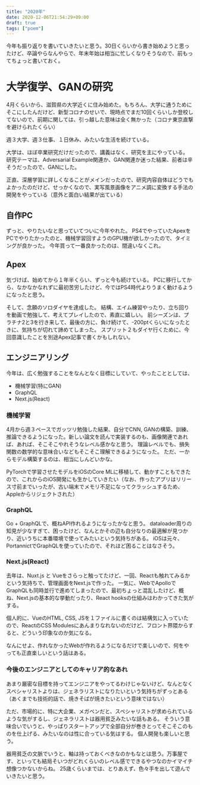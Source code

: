 ```yaml
---
title: "2020年"
date: 2020-12-06T21:54:29+09:00
draft: true
tags: ["poem"]
---
```


今年も振り返りを書いていきたいと思う。30日くらいから書き始めようと思ったけど、卒論やらなんやらで、年末年始は相当に忙しくなりそうなので、前もってちょっと書いておく。

# 大学復学、GANの研究
4月くらいから、滋賀県の大学近くに住み始めた。もちろん、大学に通うためにそこにしたんだけど、新型コロナのせいで、現時点でまだ10回くらいしか登校してないので、前期に関しては、引っ越した意味は全く無かった（コロナ東京直撃を避けられたくらい）

週３大学、週３仕事、１日休み、みたいな生活を続けている。

大学は、ほぼ卒業研究だけだったので、講義はなく、研究を主にやっている。
研究テーマは、Adversarial Example関連か、GAN関連か迷った結果、前者は辛そうだったので、GANにした。

正直、深層学習に詳しくなることがメインだったので、研究内容自体はどうでもよかったのだけど、せっかくなので、実写風景画像をアニメ調に変換する手法の開発をやっている（意外と面白い結果が出ている）

## 自作PC
ずっと、やりたいなと思っていてついに今年やれた。
PS4でやっていたApexをPCでやりたかったのと、機械学習回すようのGPU機が欲しかったので、タイミングが良かった。
今年買って一番良かったのは、間違いなくこれ。

## Apex
気づけば、始めてから１年半くらい、ずっと今も続けている。
PCに移行してから、なかなかなれずに最初苦労したけど、今ではPS4時代よりうまく動けるようになったと思う。

そして、念願のソロダイヤを達成した。
結構、エイム練習やったり、立ち回りを動画で勉強して、考えてプレイしたので、素直に嬉しい。
前シーズンは、プラチナ2と3を行き来して、最後の方に、負け続けて、-200ptくらいになったときに、気持ちが切れて諦めてしまった。
スプリット２もダイヤ行くために、今回意識したことを別途Apex記事で書くかもしれない。

## エンジニアリング
今年は、広く勉強することをなんとなく目標にしていて、やったこととしては、

- 機械学習(特にGAN)
- GraphQL
- Next.js(React)

### 機械学習

4月から週３ペースでガッツリ勉強した結果、自分でCNN, GANの構築、訓練、推論できるようになった。新しい論文を読んで実装するのも、画像関連であれば、あれば、そこそこやれそうなレベル感かなと思う。
理論レベルでも、損失関数の数学的な意味合いなどもそこそこ理解できるようになった。
ただ、一からモデル構築するのは、相当にしんどいかな。

PyTorchで学習させたモデルをiOSのCore MLに移植して、動かすこともできたので、これからのiOS開発にも生かしていきたい（なお、作ったアプリはリリース寸前までいったが、古い端末でメモリ不足になってクラッシュするため、Appleからリジェクトされた）

### GraphQL

Go + GraphQLで、概ねAPI作れるようになったかなと思う。
dataloader周りの知見が少なすぎて、困ったけど、なんとかその辺も自分なりの最適解が見つかり、近いうちに本番環境で使ってみたいという気持ちがある。
iOSは元々、PortannictでGraphQLを使っていたので、それほど困ることはなさそう。

### Next.js(React)

去年は、Nuxt.js と Vueをさらっと触ってたけど、一回、Reactも触れてみるかという気持ちで、管理画面をNext.jsで作った。
一気に、WebでApolloでGraphQLも同時並行で進めてしまったので、最初ちょっと混乱したけど、概ね、Next.jsの基本的な挙動だったり、React hooksの仕組みはわかってきた気がする。

個人的に、VueのHTML, CSS, JSを１ファイルに書くのは結構気に入っていたので、ReactのCSS Modulesにあんまりなれないのだけど、フロント界隈からすると、どういう印象なのか気になる。

なんにせよ、作れなかったWebが作れるようになるだけで楽しいので、何をやっても正直楽しいという話はある。

### 今後のエンジニアとしてのキャリア的なあれ
あまり厳密な目標を持ってエンジニアをやってるわけじゃないけど、なんとなくスペシャリストよりは、ジェネラリストになりたいという気持ちがずっとある（あくまでも技術的話で、焼きそばが焼きたいという意味ではない）

ただ、市場的に、特に大企業、メガベンだと、スペシャリストが求められているような気がするし、ジェネラリストは器用貧乏みたいな話もある。
そういう意味合いでいうと、やっぱりスタートアップで全部自分が巻きとってそこそこのものを仕上げる、みたいなのは性に合っている気はする。
個人開発も楽しいと思う。

器用貧乏の文脈でいうと、軸は持っておくべきなのかもなとは思う。万事屋です、といっても結局そいつがどれくらいのレベル感でできるやつなのかイマイチ想像つかないからね。
25歳くらいまでは、とりあえず、色々手を出して遊んでいきたいと思う。
